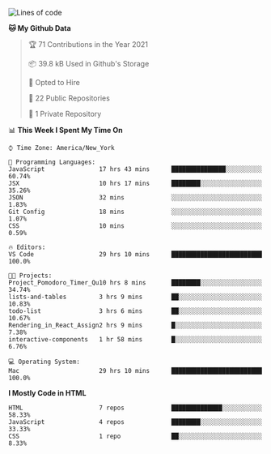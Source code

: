 <!--START_SECTION:waka-->
![Lines of code](https://img.shields.io/badge/From%20Hello%20World%20I%27ve%20Written-3.2%20million%20lines%20of%20code-blue)

**🐱 My Github Data** 

> 🏆 71 Contributions in the Year 2021
 > 
> 📦 39.8 kB Used in Github's Storage 
 > 
> 💼 Opted to Hire
 > 
> 📜 22 Public Repositories 
 > 
> 🔑 1 Private Repository 
 > 
📊 **This Week I Spent My Time On** 

```text
⌚︎ Time Zone: America/New_York

💬 Programming Languages: 
JavaScript               17 hrs 43 mins      ███████████████░░░░░░░░░░   60.74% 
JSX                      10 hrs 17 mins      ████████░░░░░░░░░░░░░░░░░   35.26% 
JSON                     32 mins             ░░░░░░░░░░░░░░░░░░░░░░░░░   1.83% 
Git Config               18 mins             ░░░░░░░░░░░░░░░░░░░░░░░░░   1.07% 
CSS                      10 mins             ░░░░░░░░░░░░░░░░░░░░░░░░░   0.59%

🔥 Editors: 
VS Code                  29 hrs 10 mins      █████████████████████████   100.0%

🐱‍💻 Projects: 
Project_Pomodoro_Timer_Qu10 hrs 8 mins       ████████░░░░░░░░░░░░░░░░░   34.74% 
lists-and-tables         3 hrs 9 mins        ██░░░░░░░░░░░░░░░░░░░░░░░   10.83% 
todo-list                3 hrs 6 mins        ██░░░░░░░░░░░░░░░░░░░░░░░   10.67% 
Rendering_in_React_Assign2 hrs 9 mins        █░░░░░░░░░░░░░░░░░░░░░░░░   7.38% 
interactive-components   1 hr 58 mins        █░░░░░░░░░░░░░░░░░░░░░░░░   6.76%

💻 Operating System: 
Mac                      29 hrs 10 mins      █████████████████████████   100.0%

```

**I Mostly Code in HTML** 

```text
HTML                     7 repos             ██████████████░░░░░░░░░░░   58.33% 
JavaScript               4 repos             ████████░░░░░░░░░░░░░░░░░   33.33% 
CSS                      1 repo              ██░░░░░░░░░░░░░░░░░░░░░░░   8.33%

```



<!--END_SECTION:waka-->
